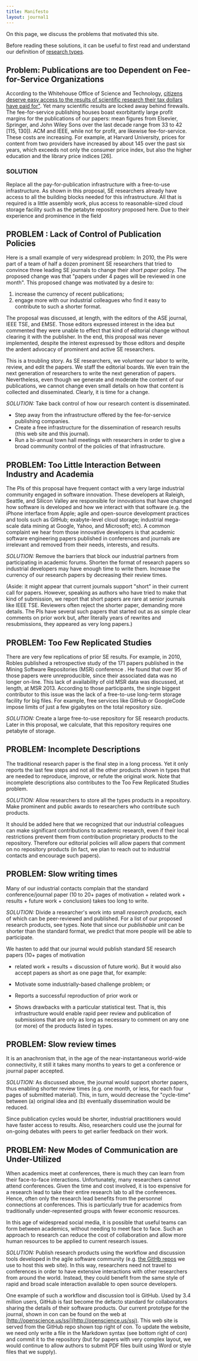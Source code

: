 ```yaml
---
title: Manifesto
layout: journal1
---
```


On this page, we discuss the problems that motivated
this site.

Before reading these solutions, it can be useful to
first read and understand our definition of
[research types](cfp.html).

## Problem: Publications are too Dependent on Fee-for-Service Organizations

According to the Whitehouse Office of Science and Technology,
[citizens deserve easy access to the results of scientific research their tax dollars have paid for"](http://goo.gl/wlMKP). Yet
many scientific results are locked away behind
firewalls.  The fee-for-service publishing houses
boast exorbitantly large profit margins for the
publications of our papers: mean figures from
Elsevier, Springer, and John Wiley Sons over the
last decade range from 33 to 42 
[115, 130]).  ACM and IEEE,
while not for profit, are likewise fee-for-service.
These costs are increasing.  For example, at Harvard
University, prices for content from two providers
have increased by about 145 over the past six years,
which exceeds not only the consumer price index, but
also the higher education and the library price
indices [26].



### SOLUTION

Replace all the pay-for-publication infrastructure
with a free-to-use infrastructure. As shown in this
proposal, SE researchers already have access to all
the building blocks needed for this
infrastructure. All that is required is a little
assembly work, plus access to reasonable-sized cloud
storage facility such as the petabyte repository
proposed here.  Due to their experience and
prominence in the field

## PROBLEM : Lack of Control of Publication Policies

Here is a small example of very widespread problem:
In 2010, the PIs were part of a team of half a dozen
prominent SE researchers that tried to convince
three leading SE journals to change their _short
paper_ policy.  The proposed change was that "papers
under 4 pages will be reviewed in one month".  This
proposed change was motivated by a desire to:

1. increase the currency of recent publications;
2. engage more with our industrial colleagues who 
   find it easy to contribute to such a shorter format.  

The proposal was discussed, at
length, with the editors of the ASE journal, IEEE
TSE, and EMSE.  Those editors expressed interest in
the idea but commented they were unable to effect
that kind of editorial change without clearing it
with the publisher.  In the end, this proposal was
never implemented, despite the interest expressed by
those editors and despite the ardent advocacy of
prominent and active SE researchers. 

This is a troubling story. As SE researchers, we
volunteer our labor to write, review, and edit the
papers. We staff the editorial boards. We even train
the next generation of researchers to write the next
generation of papers. Nevertheless, even though we
generate and moderate the content of our
publications, we cannot change even small details on
how that content is collected and
disseminated. Clearly, it is time for a change.

_SOLUTION:_ Take back control of how our research
content is disseminated.  

+ Step away from the
infrastructure offered by the fee-for-service
publishing companies.  
+ Create a free  infrastructure
for the dissemination of research results (this web site and this journal).
+ Run a bi-annual town hall meetings
with researchers in order to give a broad community
control of the policies of that infrastructure.

##  PROBLEM: Too Little Interaction Between Industry and Academia 

The PIs of this proposal have frequent contact with
a very large industrial community engaged in
software innovation.  These developers at Raleigh,
Seattle, and Silicon Valley are responsible for
innovations that have changed how software is
developed and how we interact with that software
(e.g. the iPhone interface from Apple; agile and
open-source development practices and tools such as
GitHub; exabyte-level cloud storage; industrial
mega-scale data mining at Google, Yahoo, and
Microsoft; etc). A common complaint we hear from
those innovative developers is that academic
software engineering papers published in conferences
and journals are irrelevant and removed from their
needs, interests, and results.

_SOLUTION:_ Remove the barriers that block our
industrial partners from participating in academic
forums.  Shorten the format of research papers so
industrial developers may have enough time to write
them.  Increase the currency of our research papers
by decreasing their review times.

(Aside: it might appear that current journals
support "short" in their current call for
papers. However, speaking as authors who have tried
to make that kind of submission, we report that
short papers are rare at senior journals like IEEE
TSE.  Reviewers often reject the shorter paper,
demanding more details. The PIs have several such
papers that started out as as simple clear comments
on prior work but, after literally years of rewrites
and resubmissions, they appeared as very long
papers.)

## PROBLEM: Too Few Replicated Studies 

There are very few replications of prior SE results.
For example, in 2010, Robles published a
retrospective study of the 171 papers published in
the Mining Software Repositories (MSR) conference .
He found that over 95 of those papers were
unreproducible, since their associated data was no
longer on-line.  This lack of availability of old
MSR data was discussed, at length, at MSR 2013.
According to those participants, the single biggest
contributor to this issue was the lack of a
free-to-use long-term storage facility for big
files.  For example, free services like GitHub or
GoogleCode impose limits of just a few gigabytes on
the total repository size.

_SOLUTION:_ Create a large free-to-use repository
for SE research products. Later in this proposal, we
calculate, that this repository requires one
petabyte of storage.

## PROBLEM: Incomplete Descriptions

The traditional research paper is the final step in
a long process. Yet it only reports the last few
steps and not all the other products shown in types
that are needed to reproduce, improve, or refute the
original work.  Note that incomplete descriptions
also contributes to the Too Few Replicated Studies
problem.

_SOLUTION:_ Allow researchers to store all the types
products in a repository.  Make prominent and public
awards to researchers who contribute such products.

It should be added here that we recognized that our
industrial colleagues can make significant
contributions to academic research, even if their
local restrictions prevent them from contribution
proprietary products to the repository. Therefore
our editorial policies will allow papers that
comment on no repository products (in fact, we plan
to reach out to industrial contacts and encourage
such papers).

## PROBLEM: Slow writing times

Many of our industrial contacts complain that the
standard conference/journal paper (10 to 20+ pages
of 
motivation + related work + results + future work + conclusion) 
takes too long to write.

_SOLUTION:_ Divide a researcher's work into small
_research products_, each of which can be
peer-reviewed and published. For a list of our
proposed research products, see types.  Note that
since our _publishable unit_ can be shorter than the
standard format, we predict that more people will be
able to participate.

We hasten to add that our journal would publish
standard SE research papers (10+ pages of motivation
+ related work + results + discussion of future
work). But it would also accept papers as short as
one page that, for example:

+ Motivate some industrially-based challenge
problem; or
+ Reports a successful reproduction of prior work or
+ Shows drawbacks with a particular statistical
test.  That is, this infrastructure would enable
rapid peer review and publication of submissions
that are only as long as necessary to comment on any
one (or more) of the products listed in types.

## PROBLEM: Slow review times

It is an anachronism that, in the age of the
near-instantaneous world-wide connectivity, it still
it takes many months to years to get a conference or
journal paper accepted.

_SOLUTION:_ As discussed above, the journal would
support shorter papers, thus enabling shorter review
times (e.g. one month, or less, for each four pages
of submitted material).  This, in turn, would
decrease the "cycle-time" between (a) original
idea and (b) eventually dissemination would be
reduced.

Since publication cycles would be shorter,
industrial practitioners would have faster access to
results.  Also, researchers could use the journal
for on-going debates with peers to get earlier
feedback on their work.

## PROBLEM: New Modes of Communication are Under-Utilized

When academics meet at conferences, there is much
they can learn from their face-to-face
interactions. Unfortunately, many researchers cannot
attend conferences.  Given the time and cost
involved, it is too expensive for a research lead to
take their entire research lab to all the
conferences. Hence, often only the research lead
benefits from the personnel connections at
conferences.  This is particularly true for
academics from traditionally under-represented
groups with fewer economic resources.

In this age of widespread social media, it is
possible that useful teams can form between
academics, without needing to meet face to
face. Such an approach to research can reduce the
cost of collaboration and allow more human resources
to be applied to current research issues.

_SOLUTION:_ Publish research products using the
workflow and discussion tools developed in the agile
software community (e.g. 
[the GitHb repos](https://github.com/opensciences/opensciences.github.io) 
we use to host this web site).  In this way, researchers need
not travel to conferences in order to have extensive
interactions with other researchers from around the
world.  Instead, they could benefit from the same
style of rapid and broad scale interaction available
to open source developers.

One example of such a workflow and discussion tool is GitHub. Used by 3.4 million users,
GitHub is fast become the defacto standard for collaborators sharing the details of their software products.
Our current prototype for the journal, shown in con can be found on the web
at 
[http://openscience.us/ssj](http://openscience.us/ssj).
This web site
is served from the GitHub repo shown top right of con.
To update the website, we need only write a file in the Markdown syntax (see bottom right of con)
and commit it to the repository (but for papers with very complex layout, we would continue to allow authors to submit
PDF files built using Word or style files that we supply).




